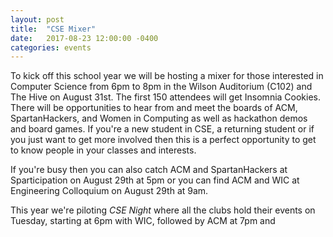 ```yaml
---
layout: post
title:  "CSE Mixer"
date:   2017-08-23 12:00:00 -0400
categories: events
---
```


To kick off this school year we will be hosting a mixer for those interested in Computer Science from 6pm to 8pm in the Wilson Auditorium (C102) and The Hive on August 31st. The first 150 attendees will get Insomnia Cookies. There will be opportunities to hear from and meet the boards of ACM, SpartanHackers, and Women in Computing as well as hackathon demos and board games. If you're a new student in CSE, a returning student or if you just want to get more involved then this is a perfect opportunity to get to know people in your classes and interests.

If you're busy then you can also catch ACM and SpartanHackers at Sparticipation on August 29th at 5pm or you can find ACM and WIC at Engineering Colloquium on August 29th at 9am.

This year we're piloting *CSE Night* where all the clubs hold their events on Tuesday, starting at 6pm with WIC, followed by ACM at 7pm and
